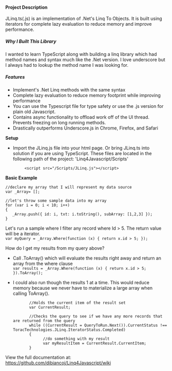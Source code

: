 #### Project Description
JLinq.ts(.js) is an implementation of .Net's Linq To Objects. It is built using iterators for complete lazy evaluation to reduce memory and improve performance.

##### Why I Built This Library
I wanted to learn TypeScript along with building a linq library which had method names and syntax much like the .Net version. I love underscore but I always had to lookup the method name I was looking for.

##### Features
* Implement's .Net Linq methods with the same syntax
* Complete lazy evaluation to reduce memory footprint while improving performance
* You can use the Typescript file for type safety or use the .js version for plain old Javascript.
* Contains async functionality to offload work off of the UI thread. Prevents freezing on long running methods.
* Drastically outperforms Underscore.js in Chrome, Firefox, and Safari
 
**Setup**
* Import the JLinq.js file into your html page. Or bring JLinq.ts into solution if you are using TypeScript. These files are located in the following path of the project: 'Linq4Javascript/Scripts'

           <script src="/Scripts/JLinq.js"></script>

**Basic Example**

    //declare my array that I will represent my data source  
    var _Array= [];    

    //let's throw some sample data into my array  
    for (var i = 0; i < 10; i++)    
    {   
       _Array.push({ id: i, txt: i.toString(), subArray: [1,2,3] });    
    }  

Let's run a sample where I filter any record where Id > 5. The return value will be a iterator.   
`var myQuery = _Array.Where(function (x) { return x.id > 5; });`

How do I get my results from my query above?  
* Call .ToArray() which will evaluate the results right away and return an array from the where clause  
`var results = _Array.Where(function (x) { return x.id > 5; }).ToArray();`

* I could also run though the results 1 at a time. This would reduce memory because we never have to materialize a large array when calling ToArray().  

             //Holds the current item of the result set  
             var CurrentResult;

             //Checks the query to see if we have any more records that are returned from the query
             while ((CurrentResult = QueryToRun.Next()).CurrentStatus !== ToracTechnologies.JLinq.IteratorStatus.Completed)   
             {    
                   //do something with my result   
                   var myResultItem = CurrentResult.CurrentItem;     
             }



View the full documentation at: https://github.com/dibiancoj/Linq4Javascript/wiki
